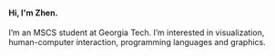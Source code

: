 #### Hi, I'm Zhen.

I’m an MSCS student at Georgia Tech. I’m interested in visualization, human-computer interaction, programming languages and graphics.

